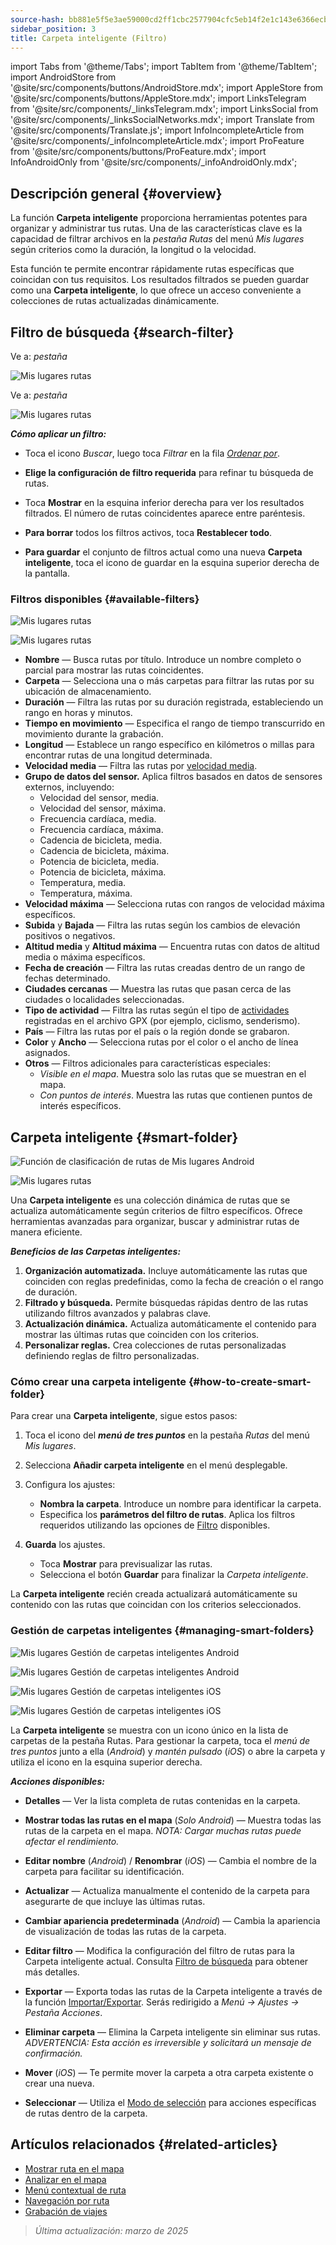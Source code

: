 ```yaml
---
source-hash: bb881e5f5e3ae59000cd2ff1cbc2577904cfc5eb14f2e1c143e6366ecb6952f1
sidebar_position: 3
title: Carpeta inteligente (Filtro)
---
```

import Tabs from '@theme/Tabs';
import TabItem from '@theme/TabItem';
import AndroidStore from '@site/src/components/buttons/AndroidStore.mdx';
import AppleStore from '@site/src/components/buttons/AppleStore.mdx';
import LinksTelegram from '@site/src/components/_linksTelegram.mdx';
import LinksSocial from '@site/src/components/_linksSocialNetworks.mdx';
import Translate from '@site/src/components/Translate.js';
import InfoIncompleteArticle from '@site/src/components/_infoIncompleteArticle.mdx';
import ProFeature from '@site/src/components/buttons/ProFeature.mdx';
import InfoAndroidOnly from '@site/src/components/_infoAndroidOnly.mdx';



## Descripción general {#overview}

La función **Carpeta inteligente** proporciona herramientas potentes para organizar y administrar tus rutas. Una de las características clave es la capacidad de filtrar archivos en la *pestaña Rutas* del menú *Mis lugares* según criterios como la duración, la longitud o la velocidad.

Esta función te permite encontrar rápidamente rutas específicas que coincidan con tus requisitos. Los resultados filtrados se pueden guardar como una **Carpeta inteligente**, lo que ofrece un acceso conveniente a colecciones de rutas actualizadas dinámicamente.


## Filtro de búsqueda {#search-filter}

<Tabs groupId="operating-systems" queryString="current-os">

<TabItem value="android" label="Android">

Ve a: *<Translate android="true" ids="shared_string_menu,shared_string_my_places,shared_string_gpx_files"/> pestaña*

![Mis lugares rutas](@site/static/img/personal/tracks/my_places_tracks_filter_2_andr.png)

</TabItem>

<TabItem value="ios" label="iOS">

Ve a: *<Translate ios="true" ids="shared_string_menu,shared_string_my_places,shared_string_gpx_tracks"/> pestaña*

![Mis lugares rutas](@site/static/img/personal/tracks/my_places_tracks_filter_ios.png)

</TabItem>

</Tabs>

***Cómo aplicar un filtro:***

- Toca el icono *Buscar*, luego toca *Filtrar* en la fila [*Ordenar por*](./manage-tracks.md#sort-by).

- **Elige la configuración de filtro requerida** para refinar tu búsqueda de rutas.

- Toca **Mostrar** en la esquina inferior derecha para ver los resultados filtrados. El número de rutas coincidentes aparece entre paréntesis.

- **Para borrar** todos los filtros activos, toca **Restablecer todo**.

- **Para guardar** el conjunto de filtros actual como una nueva **Carpeta inteligente**, toca el icono de guardar en la esquina superior derecha de la pantalla.


### Filtros disponibles {#available-filters}

<Tabs groupId="operating-systems" queryString="current-os">

<TabItem value="android" label="Android">

![Mis lugares rutas](@site/static/img/personal/tracks/my_places_tracks_filter_andr.png)

</TabItem>

<TabItem value="ios" label="iOS">

![Mis lugares rutas](@site/static/img/personal/tracks/my_places_tracks_filter_2_ios.png)

</TabItem>

</Tabs>

- **Nombre** — Busca rutas por título. Introduce un nombre completo o parcial para mostrar las rutas coincidentes.
- **Carpeta** — Selecciona una o más carpetas para filtrar las rutas por su ubicación de almacenamiento.
- **Duración** — Filtra las rutas por su duración registrada, estableciendo un rango en horas y minutos.
- **Tiempo en movimiento** — Especifica el rango de tiempo transcurrido en movimiento durante la grabación.
- **Longitud** — Establece un rango específico en kilómetros o millas para encontrar rutas de una longitud determinada.
- **Velocidad media** — Filtra las rutas por [velocidad media](../../widgets/info-widgets.md#average-speed).
- **Grupo de datos del sensor.**
    Aplica filtros basados en datos de sensores externos, incluyendo:
    - Velocidad del sensor, media.
    - Velocidad del sensor, máxima.
    - Frecuencia cardíaca, media.
    - Frecuencia cardíaca, máxima.
    - Cadencia de bicicleta, media.
    - Cadencia de bicicleta, máxima.
    - Potencia de bicicleta, media.
    - Potencia de bicicleta, máxima.
    - Temperatura, media.
    - Temperatura, máxima.
- **Velocidad máxima** — Selecciona rutas con rangos de velocidad máxima específicos.
- **Subida** y **Bajada** — Filtra las rutas según los cambios de elevación positivos o negativos.
- **Altitud media** y **Altitud máxima** — Encuentra rutas con datos de altitud media o máxima específicos.
- **Fecha de creación** — Filtra las rutas creadas dentro de un rango de fechas determinado.
- **Ciudades cercanas** — Muestra las rutas que pasan cerca de las ciudades o localidades seleccionadas.
- **Tipo de actividad** — Filtra las rutas según el tipo de [actividades](../../map/tracks/track-context-menu.md#track-information-activity) registradas en el archivo GPX (por ejemplo, ciclismo, senderismo).
- **País** — Filtra las rutas por el país o la región donde se grabaron.
- **Color** y **Ancho** — Selecciona rutas por el color o el ancho de línea asignados.
- **Otros** — Filtros adicionales para características especiales:
    - *Visible en el mapa*. Muestra solo las rutas que se muestran en el mapa.
    - *Con puntos de interés*. Muestra las rutas que contienen puntos de interés específicos.


## Carpeta inteligente {#smart-folder}

<Tabs groupId="operating-systems" queryString="current-os">

<TabItem value="android" label="Android">

![Función de clasificación de rutas de Mis lugares Android](@site/static/img/personal/tracks/my_places_smart_folder_andr.png)

</TabItem>

<TabItem value="ios" label="iOS">

![Mis lugares rutas](@site/static/img/personal/tracks/my_places_smart_folder_ios.png)

</TabItem>

</Tabs>

Una **Carpeta inteligente** es una colección dinámica de rutas que se actualiza automáticamente según criterios de filtro específicos. Ofrece herramientas avanzadas para organizar, buscar y administrar rutas de manera eficiente.

***Beneficios de las Carpetas inteligentes:***

1. **Organización automatizada.**
    Incluye automáticamente las rutas que coinciden con reglas predefinidas, como la fecha de creación o el rango de duración.
2. **Filtrado y búsqueda.**
    Permite búsquedas rápidas dentro de las rutas utilizando filtros avanzados y palabras clave.
3. **Actualización dinámica.**
    Actualiza automáticamente el contenido para mostrar las últimas rutas que coinciden con los criterios.
4. **Personalizar reglas.**
    Crea colecciones de rutas personalizadas definiendo reglas de filtro personalizadas.


### Cómo crear una carpeta inteligente {#how-to-create-smart-folder}

Para crear una **Carpeta inteligente**, sigue estos pasos:

1. Toca el icono del ***menú de tres puntos*** en la pestaña *Rutas* del menú *Mis lugares*.

2. Selecciona **Añadir carpeta inteligente** en el menú desplegable.

3. Configura los ajustes:
   - **Nombra la carpeta**. Introduce un nombre para identificar la carpeta.
   - Especifica los **parámetros del filtro de rutas**. Aplica los filtros requeridos utilizando las opciones de [Filtro](#available-filters) disponibles.

4. **Guarda** los ajustes.
    - Toca **Mostrar** para previsualizar las rutas.
    - Selecciona el botón **Guardar** para finalizar la *Carpeta inteligente*.

La **Carpeta inteligente** recién creada actualizará automáticamente su contenido con las rutas que coincidan con los criterios seleccionados.


### Gestión de carpetas inteligentes {#managing-smart-folders}

<Tabs groupId="operating-systems" queryString="current-os">

<TabItem value="android" label="Android">

![Mis lugares Gestión de carpetas inteligentes Android](@site/static/img/personal/tracks/my_places_smart_folder_2-1_andr.png)

![Mis lugares Gestión de carpetas inteligentes Android](@site/static/img/personal/tracks/my_places_smart_folder_3_andr.png)

</TabItem>

<TabItem value="ios" label="iOS">

![Mis lugares Gestión de carpetas inteligentes iOS](@site/static/img/personal/tracks/folder_menu_2_ios.png)

![Mis lugares Gestión de carpetas inteligentes iOS](@site/static/img/personal/tracks/my_places_smart_folder_2_ios.png)

</TabItem>

</Tabs>

La **Carpeta inteligente** se muestra con un icono único en la lista de carpetas de la pestaña Rutas. Para gestionar la carpeta, toca el *menú de tres puntos* junto a ella (*Android*) y *mantén pulsado* (*iOS*) o abre la carpeta y utiliza el icono en la esquina superior derecha.

***Acciones disponibles:***

- **Detalles** — Ver la lista completa de rutas contenidas en la carpeta.

- **Mostrar todas las rutas en el mapa** (*Solo Android*) — Muestra todas las rutas de la carpeta en el mapa.
    *NOTA: Cargar muchas rutas puede afectar el rendimiento.*

- **Editar nombre** (*Android*) / **Renombrar** (*iOS*) — Cambia el nombre de la carpeta para facilitar su identificación.

- **Actualizar** — Actualiza manualmente el contenido de la carpeta para asegurarte de que incluye las últimas rutas.

- **Cambiar apariencia predeterminada** (*Android*) — Cambia la apariencia de visualización de todas las rutas de la carpeta.

- **Editar filtro** — Modifica la configuración del filtro de rutas para la Carpeta inteligente actual. Consulta [Filtro de búsqueda](#search-filter) para obtener más detalles.

- **Exportar** — Exporta todas las rutas de la Carpeta inteligente a través de la función [Importar/Exportar](../../personal/import-export.md). Serás redirigido a *Menú → Ajustes → Pestaña Acciones*.

- **Eliminar carpeta** — Elimina la Carpeta inteligente sin eliminar sus rutas.
    *ADVERTENCIA: Esta acción es irreversible y solicitará un mensaje de confirmación.*

- **Mover** (*iOS*) — Te permite mover la carpeta a otra carpeta existente o crear una nueva.

- **Seleccionar** — Utiliza el [Modo de selección](./manage-tracks.md#selection-mode) para acciones específicas de rutas dentro de la carpeta.


## Artículos relacionados {#related-articles}

- [Mostrar ruta en el mapa](../../map/tracks/index.md)
- [Analizar en el mapa](../../map/tracks/index.md#analyze-track-on-map)
- [Menú contextual de ruta](../../map/tracks/track-context-menu.md)
- [Navegación por ruta](../../navigation/setup/gpx-navigation.md)
- [Grabación de viajes](../../plugins/trip-recording.md)

> *Última actualización: marzo de 2025*